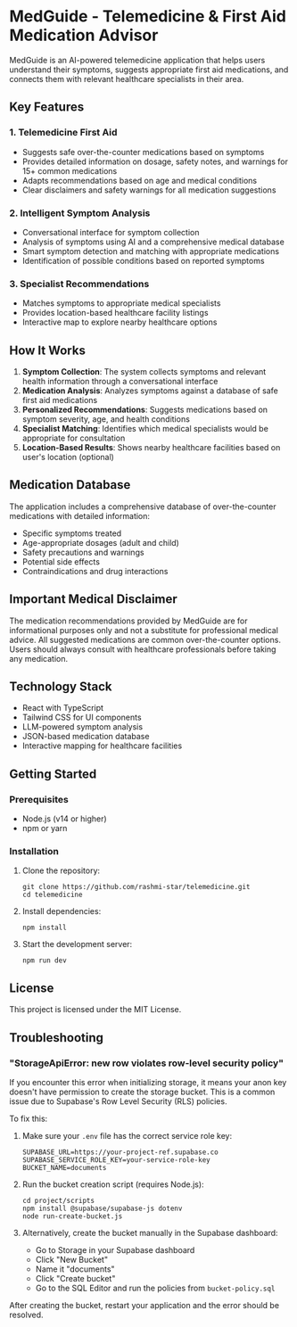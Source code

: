 # MedGuide - Telemedicine & First Aid Medication Advisor

MedGuide is an AI-powered telemedicine application that helps users understand their symptoms, suggests appropriate first aid medications, and connects them with relevant healthcare specialists in their area.

## Key Features

### 1. Telemedicine First Aid
- Suggests safe over-the-counter medications based on symptoms
- Provides detailed information on dosage, safety notes, and warnings for 15+ common medications
- Adapts recommendations based on age and medical conditions
- Clear disclaimers and safety warnings for all medication suggestions

### 2. Intelligent Symptom Analysis
- Conversational interface for symptom collection
- Analysis of symptoms using AI and a comprehensive medical database
- Smart symptom detection and matching with appropriate medications
- Identification of possible conditions based on reported symptoms

### 3. Specialist Recommendations
- Matches symptoms to appropriate medical specialists
- Provides location-based healthcare facility listings
- Interactive map to explore nearby healthcare options

## How It Works

1. **Symptom Collection**: The system collects symptoms and relevant health information through a conversational interface
2. **Medication Analysis**: Analyzes symptoms against a database of safe first aid medications
3. **Personalized Recommendations**: Suggests medications based on symptom severity, age, and health conditions
4. **Specialist Matching**: Identifies which medical specialists would be appropriate for consultation
5. **Location-Based Results**: Shows nearby healthcare facilities based on user's location (optional)

## Medication Database

The application includes a comprehensive database of over-the-counter medications with detailed information:
- Specific symptoms treated
- Age-appropriate dosages (adult and child)
- Safety precautions and warnings
- Potential side effects
- Contraindications and drug interactions

## Important Medical Disclaimer

The medication recommendations provided by MedGuide are for informational purposes only and not a substitute for professional medical advice. All suggested medications are common over-the-counter options. Users should always consult with healthcare professionals before taking any medication.

## Technology Stack

- React with TypeScript
- Tailwind CSS for UI components
- LLM-powered symptom analysis
- JSON-based medication database
- Interactive mapping for healthcare facilities

## Getting Started

### Prerequisites
- Node.js (v14 or higher)
- npm or yarn

### Installation
1. Clone the repository:
   ```
   git clone https://github.com/rashmi-star/telemedicine.git
   cd telemedicine
   ```

2. Install dependencies:
   ```
   npm install
   ```

3. Start the development server:
   ```
   npm run dev
   ```

## License

This project is licensed under the MIT License.

## Troubleshooting

### "StorageApiError: new row violates row-level security policy"

If you encounter this error when initializing storage, it means your anon key doesn't have permission to create the storage bucket. This is a common issue due to Supabase's Row Level Security (RLS) policies.

To fix this:

1. Make sure your `.env` file has the correct service role key:
   ```
   SUPABASE_URL=https://your-project-ref.supabase.co
   SUPABASE_SERVICE_ROLE_KEY=your-service-role-key
   BUCKET_NAME=documents
   ```

2. Run the bucket creation script (requires Node.js):
   ```
   cd project/scripts
   npm install @supabase/supabase-js dotenv
   node run-create-bucket.js
   ```

3. Alternatively, create the bucket manually in the Supabase dashboard:
   - Go to Storage in your Supabase dashboard
   - Click "New Bucket"
   - Name it "documents"
   - Click "Create bucket"
   - Go to the SQL Editor and run the policies from `bucket-policy.sql`

After creating the bucket, restart your application and the error should be resolved. 